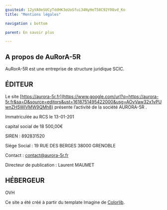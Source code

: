```yaml
---
gsuiteid: 12yVA0eSUCyTddHK3oUoSfui34NyHeT58C92Y08vd_Ko
title: "Mentions légales"

navigation : bottom

parent: En savoir plus

---
```


A propos de AuRorA-5R
---------------------

AuRorA-5R est une entreprise de structure juridique SCIC.

ÉDITEUR
-------

Le site [https://aurora-5r.fr](https://www.google.com/url?q=https://aurora-5r.fr&sa=D&source=editors&ust=1618751495422000&usg=AOvVaw32x1vPUwnZH5WlVMW9QMh8) présente l’activité de la société AURORA-5R .

Immatriculée au RCS le 13-01-201

capital social de 18 500,00€

SIREN : 892831520

Siège Social : 19 RUE DES BERGES 38000 GRENOBLE

Contact : [contact@aurora-5r.fr](mailto:contact@aurora-5r.fr)

Directeur de publication : Laurent MAUMET

HÉBERGEUR
---------

OVH

Ce site a été créé à partir du template Imagine de [Colorlib](https://www.google.com/url?q=https://colorlib.com/&sa=D&source=editors&ust=1618751495424000&usg=AOvVaw3BDYw4lZiSlnLrVEreQUTv).

